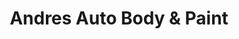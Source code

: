 ---
title: "Andres Auto Body & Paint"
url: /hawthorne/andres-auto-body-and-paint/
shop: car repair
---